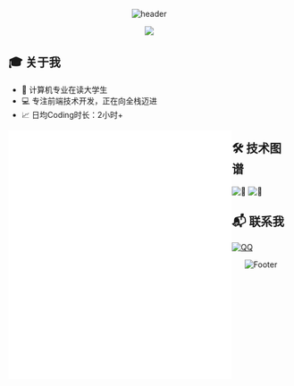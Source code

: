 <div align="center">
  
![header](https://capsule-render.vercel.app/api?type=waving&color=gradient&height=200&section=header&text=嗨👋我是GUjiYN&fontSize=50&animation=fadeIn)

</div>

<div align="center">
    <img src="https://api.moedog.org/count/@GUjiYN.readme" style="height: 65px">
</div>

## 🎓 关于我
- 🏫 计算机专业在读大学生
- 💻 专注前端技术开发，正在向全栈迈进
- 📈 日均Coding时长：2小时+




<div>
    <img align="left" width="400" alt="🦑" src="metrics.classic.svg">
    <img align="left" width="400" alt="🦑" src="metrics.plugin.isocalendar.fullyear.svg">
   
</div>




## 🛠️ 技术图谱
<div>
    <img height="125" alt="🦑" src="https://skillicons.dev/icons?i=java,go,ts,js,html,css,c,cpp,md,spring,vite,vue,react,nginx,nodejs,tailwind,maven,npm,mysql,jquerycmake&perline=12">
    <img height="125" alt="🦑" src="https://skillicons.dev/icons?i=idea,webstorm,clion,phpstorm,pycharm,androidstudio,docker,visualstudio,vscode,eclipse,arduino,postman,obsidian,github,gitlab,git,windows,linux,ubuntukali&perline=12">
</div>




## 📬 联系我
[![QQ](https://img.shields.io/badge/QQ-2946459904-eb1923?style=flat-square&logo=tencent-qq)](http://wpa.qq.com/msgrd?v=3&uin=2946459904&site=qq)

<div align="center">
  
![Footer](https://capsule-render.vercel.app/api?type=waving&color=gradient&height=150&section=footer)

</div>